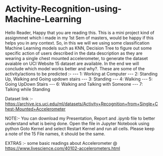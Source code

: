 # Activity-Recognition-using-Machine-Learning

Hello Reader,
Happy that you are reading this. This is a mini project kind of assignmnet which i made in my 1st Sem of masters, would be happy if this helps you in any context.
So, in this we will we using some classification Machine Learning models such as KNN, Decision Tree to figure out some specific action of users described in the data description as they are wearing a single chest mounted accelerometer, to generate the dataset avaiable on UCI Website 15 dataset are available. In the end we will conclude which model works better and why?. 
These are some of the activity/actions to be predicted :-
--- 1: Working at Computer
--- 2: Standing Up, Walking and Going updown stairs
--- 3: Standing
--- 4: Walking
--- 5: Going UpDown Stairs
--- 6: Walking and Talking with Someone
--- 7: Talking while Standing

Dataset link :- https://archive.ics.uci.edu/ml/datasets/Activity+Recognition+from+Single+Chest-Mounted+Accelerometer

NOTE:- You can download my Presentation, Report and .ipynb file to better understand what is being done. Open the file in Jupyter Notebook using python Goto Kernel and select Restart Kernel and run all cells. Please keep a note of the 15 File names, it should be the same.

EXTRAS :- 
some basic readings about Accelerometer @ https://www.livescience.com/40102-accelerometers.html
